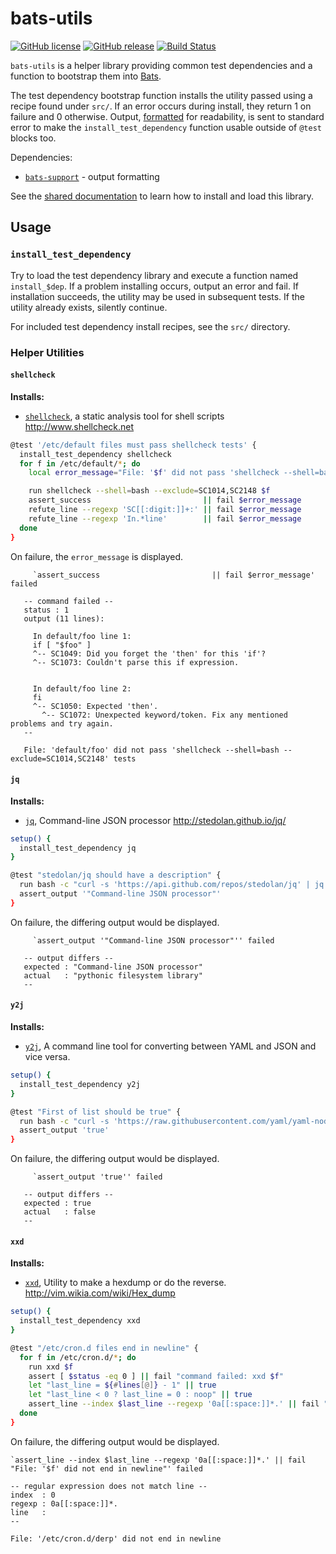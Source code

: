 # bats-utils

[![GitHub license](https://img.shields.io/github/license/trinitronx/bats-utils.svg?maxAge=2592000)](https://raw.githubusercontent.com/trinitronx/bats-utils/master/LICENSE)
[![GitHub release](https://img.shields.io/github/release/ztombol/bats-file.svg)](https://github.com/trinitronx/bats-utils/releases/latest)
[![Build Status](https://travis-ci.org/trinitronx/bats-utils.svg?branch=master)](https://travis-ci.org/trinitronx/bats-utils)

`bats-utils` is a helper library providing common test dependencies
and a function to bootstrap them into [Bats][bats].

The test dependency bootstrap function installs the utility passed using
a recipe found under `src/`.  If an error occurs during install, 
they return 1 on failure and 0 otherwise. 
Output, [formatted][bats-support-output] for readability, is sent
to standard error to make the `install_test_dependency` function 
usable outside of `@test` blocks too.

Dependencies:
- [`bats-support`][bats-support] - output formatting

See the [shared documentation][bats-docs] to learn how to install and
load this library.


## Usage

### `install_test_dependency`

Try to load the test dependency library and execute a function named `install_$dep`.
If a problem installing occurs, output an error and fail.  If installation succeeds,
the utility may be used in subsequent tests.  If the utility already exists, silently
continue.

For included test dependency install recipes, see the `src/` directory.

### Helper Utilities

#### `shellcheck`

**Installs:**

 - [`shellcheck`][koalaman-shellcheck], a static analysis tool for shell scripts http://www.shellcheck.net

```bash
@test '/etc/default files must pass shellcheck tests' {
  install_test_dependency shellcheck
  for f in /etc/default/*; do
    local error_message="File: '$f' did not pass 'shellcheck --shell=bash --exclude=SC1014,SC2148' tests"

    run shellcheck --shell=bash --exclude=SC1014,SC2148 $f
    assert_success                         || fail $error_message
    refute_line --regexp 'SC[[:digit:]]+:' || fail $error_message
    refute_line --regexp 'In.*line'        || fail $error_message
  done
}
```

On failure, the `error_message` is displayed.

```
     `assert_success                         || fail $error_message' failed

   -- command failed --
   status : 1
   output (11 lines):

     In default/foo line 1:
     if [ "$foo" ]
     ^-- SC1049: Did you forget the 'then' for this 'if'?
     ^-- SC1073: Couldn't parse this if expression.


     In default/foo line 2:
     fi
     ^-- SC1050: Expected 'then'.
       ^-- SC1072: Unexpected keyword/token. Fix any mentioned problems and try again.
   --

   File: 'default/foo' did not pass 'shellcheck --shell=bash --exclude=SC1014,SC2148' tests
```


#### `jq`

**Installs:**

 - [`jq`][stedolan-jq], Command-line JSON processor http://stedolan.github.io/jq/

```bash
setup() {
  install_test_dependency jq
}

@test "stedolan/jq should have a description" {
  run bash -c "curl -s 'https://api.github.com/repos/stedolan/jq' | jq '.description'"
  assert_output '"Command-line JSON processor"'
}
```

On failure, the differing output would be displayed.

```
     `assert_output '"Command-line JSON processor"'' failed

   -- output differs --
   expected : "Command-line JSON processor"
   actual   : "pythonic filesystem library"
   --
```

#### `y2j`

**Installs:**

 - [`y2j`][wildducktheories-y2j], A command line tool for converting between YAML and JSON and vice versa.

```bash
setup() {
  install_test_dependency y2j
}

@test "First of list should be true" {
  run bash -c "curl -s 'https://raw.githubusercontent.com/yaml/yaml-node-js/master/tests/booleans.yaml' | y2j | jq '.[0]'"
  assert_output 'true'
}
```

On failure, the differing output would be displayed.

```
     `assert_output 'true'' failed

   -- output differs --
   expected : true
   actual   : false
   --
```

#### `xxd`

**Installs:**

 - [`xxd`][vim-xxd], Utility to make a hexdump or do the reverse. http://vim.wikia.com/wiki/Hex_dump

```bash
setup() {
  install_test_dependency xxd
}

@test "/etc/cron.d files end in newline" {
  for f in /etc/cron.d/*; do
    run xxd $f
    assert [ $status -eq 0 ] || fail "command failed: xxd $f"
    let "last_line = ${#lines[@]} - 1" || true
    let "last_line < 0 ? last_line = 0 : noop" || true
    assert_line --index $last_line --regexp '0a[[:space:]]*.' || fail "File: '$f' did not end in newline"
  done
}
```

On failure, the differing output would be displayed.

```
`assert_line --index $last_line --regexp '0a[[:space:]]*.' || fail "File: '$f' did not end in newline"' failed

-- regular expression does not match line --
index  : 0
regexp : 0a[[:space:]]*.
line   :
--

File: '/etc/cron.d/derp' did not end in newline
```



<!-- REFERENCES -->

[bats]: https://github.com/sstephenson/bats
[bats-support-output]: https://github.com/ztombol/bats-support#output-formatting
[bats-support]: https://github.com/ztombol/bats-support
[bats-docs]: https://github.com/ztombol/bats-docs
[koalaman-shellcheck]: https://github.com/koalaman/shellcheck
[stedolan-jq]: https://github.com/stedolan/jq
[wildducktheories-y2j]: https://github.com/wildducktheories/y2j
[vim-xxd]: http://linux.die.net/man/1/xxd
